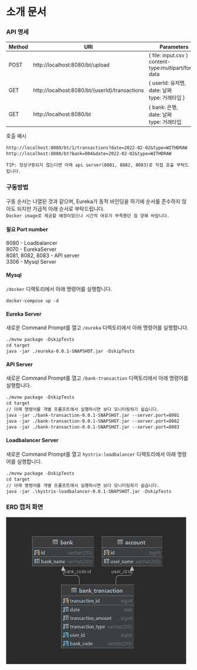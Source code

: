 # 소개 문서

### API 명세

| Method     | URI | Parameters |Description|
| ----------- | ----------- | ----------- | -----------|
| POST      | http://localhost:8080/bt/upload  | { file: input.csv }</br>content-type:multipart/form-data   | CSV 업로드 endpoint|
| GET   | http://localhost:8080/bt/{userId}/transactions  | { userId: 유저명,</br> date: 날짜 </br> type: 거래타입 }   | 유저별 트랜잭션 조회 endpoint|
| GET | http://localhost:8080/bt | { bank: 은행,</br> date: 날짜 </br> type: 거래타입 | 은행별 트랜잭션 조회 endpoint|

호출 예시
```
http://localhost:8080/bt/1/transactions?date=2022-02-02&type=WITHDRAW
http://localhost:8080/bt?bank=004&date=2022-02-02&type=WITHDRAW
```

```
TIP: 정상구동되지 않는다면 아래 api server(8081, 8082, 8083)로 직접 호출 부탁드립니다. 
```

### 구동방법

구동 순서는 나열된 것과 같으며, Eureka가 동적 바인딩을 하기에 순서를 준수하지 않아도 되지만 가급적 아래 순서로 부탁드립니다.</br>
`Docker image로 제공할 예정이었으나 시간적 여유가 부족했던 점 양해 바랍니다.`

#### 필요 Port number

8080 - Loadbalancer</br>
8070 - EurekaServer</br>
8081, 8082, 8083 - API server</br>
3306 - Mysql Server

#### Mysql

`/docker` 디렉토리에서 아래 명령어를 실행합니다.
```
docker-compose up -d
```


#### Eureka Server

새로운 Command Prompt를 열고 `/eureka` 디렉토리에서 아래 명령어를 실행합니다.
```
./mvnw package -DskipTests
cd target
java -jar ./eureka-0.0.1-SNAPSHOT.jar -DskipTests
```

#### API Server

새로운 Command Prompt를 열고 `/bank-transaction` 디렉토리에서 아래 명령어를 실행합니다.
```
./mvnw package -DskipTests
cd target
// 아래 명령어를 개별 프롬프트에서 실행하시면 보다 모니터링하기 쉽습니다.
java -jar ./bank-transaction-0.0.1-SNAPSHOT.jar --server.port=8081
java -jar ./bank-transaction-0.0.1-SNAPSHOT.jar --server.port=8082
java -jar ./bank-transaction-0.0.1-SNAPSHOT.jar --server.port=8083
```

#### Loadbalancer Server
새로운 Command Prompt를 열고 `hystrix-loadbalancer` 디렉토리에서 아래 명령어를 실행합니다.
```
./mvnw package -DskipTests
cd target
// 아래 명령어를 개별 프롬프트에서 실행하시면 보다 모니터링하기 쉽습니다.
java -jar .\hystrix-loadbalancer-0.0.1-SNAPSHOT.jar -DskipTests

```

### ERD 캡처 화면

![img.png](img.png)

